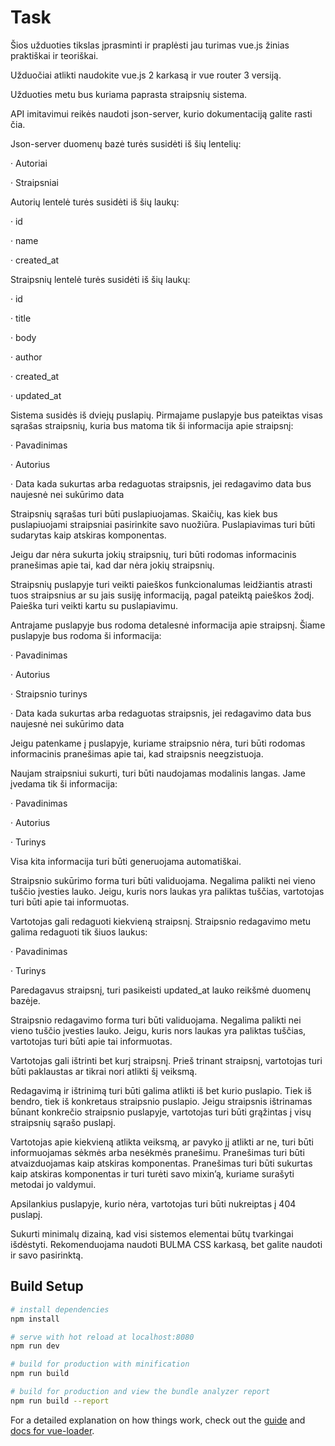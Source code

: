 # Task
Šios užduoties tikslas įprasminti ir praplėsti jau turimas vue.js žinias praktiškai ir teoriškai.

Užduočiai atlikti naudokite vue.js 2 karkasą ir vue router 3 versiją.

Užduoties metu bus kuriama paprasta straipsnių sistema.

API imitavimui reikės naudoti json-server, kurio dokumentaciją galite rasti čia.

Json-server duomenų bazė turės susidėti iš šių lentelių:

· Autoriai

· Straipsniai

Autorių lentelė turės susidėti iš šių laukų:

· id

· name

· created_at

Straipsnių lentelė turės susidėti iš šių laukų:

· id

· title

· body

· author

· created_at

· updated_at

Sistema susidės iš dviejų puslapių. Pirmajame puslapyje bus pateiktas visas sąrašas straipsnių, kuria bus matoma tik ši informacija apie straipsnį:

· Pavadinimas

· Autorius

· Data kada sukurtas arba redaguotas straipsnis, jei redagavimo data bus naujesnė nei sukūrimo data

Straipsnių sąrašas turi būti puslapiuojamas. Skaičių, kas kiek bus puslapiuojami straipsniai pasirinkite savo nuožiūra. Puslapiavimas turi būti sudarytas kaip atskiras komponentas.

Jeigu dar nėra sukurta jokių straipsnių, turi būti rodomas informacinis pranešimas apie tai, kad dar nėra jokių straipsnių.

Straipsnių puslapyje turi veikti paieškos funkcionalumas leidžiantis atrasti tuos straipsnius ar su jais susiję informaciją, pagal pateiktą paieškos žodį. Paieška turi veikti kartu su puslapiavimu.

Antrajame puslapyje bus rodoma detalesnė informacija apie straipsnį. Šiame puslapyje bus rodoma ši informacija:

· Pavadinimas

· Autorius

· Straipsnio turinys

· Data kada sukurtas arba redaguotas straipsnis, jei redagavimo data bus naujesnė nei sukūrimo data

Jeigu patenkame į puslapyje, kuriame straipsnio nėra, turi būti rodomas informacinis pranešimas apie tai, kad straipsnis neegzistuoja.

Naujam straipsniui sukurti, turi būti naudojamas modalinis langas. Jame įvedama tik ši informacija:

· Pavadinimas

· Autorius

· Turinys

Visa kita informacija turi būti generuojama automatiškai.

Straipsnio sukūrimo forma turi būti validuojama. Negalima palikti nei vieno tuščio įvesties lauko. Jeigu, kuris nors laukas yra paliktas tuščias, vartotojas turi būti apie tai informuotas.

Vartotojas gali redaguoti kiekvieną straipsnį. Straipsnio redagavimo metu galima redaguoti tik šiuos laukus:

· Pavadinimas

· Turinys

Paredagavus straipsnį, turi pasikeisti updated_at lauko reikšmė duomenų bazėje.

Straipsnio redagavimo forma turi būti validuojama. Negalima palikti nei vieno tuščio įvesties lauko. Jeigu, kuris nors laukas yra paliktas tuščias, vartotojas turi būti apie tai informuotas.

Vartotojas gali ištrinti bet kurį straipsnį. Prieš trinant straipsnį, vartotojas turi būti paklaustas ar tikrai nori atlikti šį veiksmą.

Redagavimą ir ištrinimą turi būti galima atlikti iš bet kurio puslapio. Tiek iš bendro, tiek iš konkretaus straipsnio puslapio. Jeigu straipsnis ištrinamas būnant konkrečio straipsnio puslapyje, vartotojas turi būti grąžintas į visų straipsnių sąrašo puslapį.

Vartotojas apie kiekvieną atlikta veiksmą, ar pavyko jį atlikti ar ne, turi būti informuojamas sėkmės arba nesėkmės pranešimu. Pranešimas turi būti atvaizduojamas kaip atskiras komponentas. Pranešimas turi būti sukurtas kaip atskiras komponentas ir turi turėti savo mixin’ą, kuriame surašyti metodai jo valdymui.

Apsilankius puslapyje, kurio nėra, vartotojas turi būti nukreiptas į 404 puslapį.

Sukurti minimalų dizainą, kad visi sistemos elementai būtų tvarkingai išdėstyti. Rekomenduojama naudoti BULMA CSS karkasą, bet galite naudoti ir savo pasirinktą.

## Build Setup

``` bash
# install dependencies
npm install

# serve with hot reload at localhost:8080
npm run dev

# build for production with minification
npm run build

# build for production and view the bundle analyzer report
npm run build --report
```

For a detailed explanation on how things work, check out the [guide](http://vuejs-templates.github.io/webpack/) and [docs for vue-loader](http://vuejs.github.io/vue-loader).

